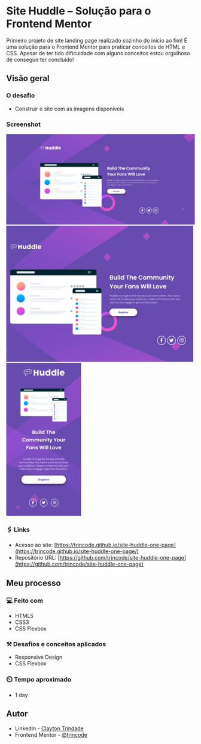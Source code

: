 # Site Huddle – Solução para o Frontend Mentor

Primeiro projeto de site landing page realizado sozinho do início ao fim! É uma solução para o Frontend Mentor para praticar conceitos de HTML e CSS. Apesar de ter tido dificuldade com alguns conceitos estou orgulhoso de conseguir ter concluído! 

## Visão geral

### O desafio

- Construir o site com as imagens disponíveis

### Screenshot

  <img src="./src/design/site-ss1.png" width="900"><img src="./src/design/site-ss2.png" width="500">
  <img src="./src/design/site-ss3.png" width="200">


### 🖇️ Links

- Acesso ao site: [https://trincode.github.io/site-huddle-one-page](https://trincode.github.io/site-huddle-one-page/)
- Repositório URL: [https://github.com/trincode/site-huddle-one-page](https://github.com/trincode/site-huddle-one-page)

## Meu processo

### 💻 Feito com

- HTML5
- CSS3
- CSS Flexbox

### ⚒️ Desafios e conceitos aplicados

- Responsive Design
- CSS Flexbox

### ⏲️ Tempo aproximado

- 1 day

## Autor

- LinkedIn - [Clayton Trindade](https://www.linkedin.com/in/clayton-trindade-93b925329/)
- Frontend Mentor - [@trincode](https://www.frontendmentor.io/profile/trincode)
